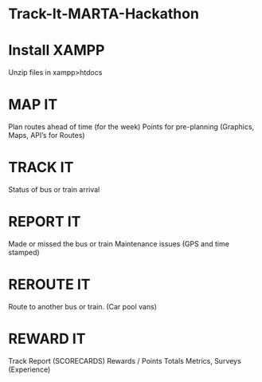 # Track-It-MARTA-Hackathon
# Install XAMPP
Unzip files in xampp>htdocs

# MAP IT

Plan routes ahead of time (for the week)
Points for pre-planning
(Graphics, Maps, API’s for Routes)

# TRACK IT

Status of bus or train arrival

# REPORT IT

Made or missed the bus or train
Maintenance issues
(GPS and time stamped)

# REROUTE IT

Route to another bus or train.
(Car pool vans)

# REWARD IT

Track Report
(SCORECARDS)
Rewards / Points Totals
Metrics, Surveys (Experience)
